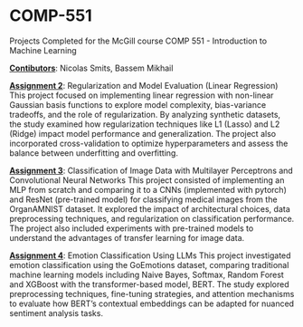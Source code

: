 # COMP-551
Projects Completed for the McGill course COMP 551 - Introduction to Machine Learning

<b><u>Contibutors</u></b>: Nicolas Smits, Bassem Mikhail

<b><u>Assignment 2</u></b>: Regularization and Model Evaluation (Linear Regression)
This project focused on implementing linear regression with non-linear Gaussian basis functions to explore model complexity, bias-variance tradeoffs, and the role of regularization. By analyzing synthetic datasets, the study examined how regularization techniques like L1 (Lasso) and L2 (Ridge) impact model performance and generalization. The project also incorporated cross-validation to optimize hyperparameters and assess the balance between underfitting and overfitting.

<b><u>Assignment 3</u></b>: Classification of Image Data with Multilayer Perceptrons and Convolutional Neural Networks
This project consisted of implementing an MLP from scratch and comparing it to a CNNs (implemented with pytorch) and ResNet (pre-trained model) for classifying medical images from the OrganAMNIST dataset. It explored the impact of architectural choices, data preprocessing techniques, and regularization on classification performance. The project also included experiments with pre-trained models to understand the advantages of transfer learning for image data.

<b><u>Assignment 4</u></b>: Emotion Classification Using LLMs
This project investigated emotion classification using the GoEmotions dataset, comparing traditional machine learning models including Naive Bayes, Softmax, Random Forest and XGBoost with the transformer-based model, BERT. The study explored preprocessing techniques, fine-tuning strategies, and attention mechanisms to evaluate how BERT’s contextual embeddings can be adapted for nuanced sentiment analysis tasks.
